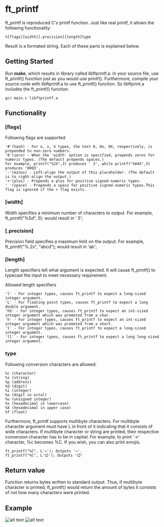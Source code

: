# ft_printf
ft_printf is reproduced C's printf function. Just like real printf, it allows the following functionality:

```
%[flags][width][.precision][length]type
```

Result is a formated string. Each of these parts is explained below.

## Getting Started

Run **make**, which results in library called libftprintf.a. In your source file, use ft_printf() function just as you would use printf(). Furthermore, compile your source code with libftprintf.a to use ft_printf() function. So libftprint.a includes the ft_printf() function.

```
gcc main.c libftprintf.a
```
## Functionality
### [flags]

Following flags are supported
```
'#'(hash) - For o, x, X types, the text 0, 0x, 0X, respectively, is prepended to non-zero numbers.
'0'(zero) - When the 'width' option is specified, prepends zeros for numeric types. (The default prepends spaces.)
For example, printf("%2X",3) produces ' 3', while printf("%04X",3) produces '0003'.
'-'(minus) - Left-align the output of this placeholder. (The default is to right-align the output.)
'+'(plus) - Prepends a plus for positive signed-numeric types.
' '(space) - Prepends a space for positive signed-numeric types.This flag is ignored if the + flag exists.
```

### [width]
Width specifies a minimum number of characters to output.
For example, ft_printf("%5d", 5); would result in '    5';

### [.precision]
Precision field specifies a maximum limit on the output.
For example, ft_printf("%.2s", "abcd"); would result in 'ab';

### [length]
Length specifiers tell what argument is expected. It will cause ft_printf() to typecast the input
to meet necessary requirement.

Allowed length specifiers 
```
'l' - For integer types, causes ft_printf to expect a long-sized integer argument.
'L' - For floating point types, causes ft_printf to expect a long double argument.
'hh' - For integer types, causes ft_printf to expect an int-sized integer argument which was promoted from a char.
'h' - For integer types, causes ft_printf to expect an int-sized integer argument which was promoted from a short.
'l' - For integer types, causes ft_printf to expect a long-sized integer argument.
'll' - For integer types, causes ft_printf to expect a long long-sized integer argument.
```

### type
Following conversion characters are allowed:

```
%c (character)
%s (string)
%p (address)
%d (digit)
%i (integer)
%o (digit in octal)
%u (unsigned integer)
%x (hexadecimal in lowercase)
%X (hexadecimal in upper case)
%f (float)
```
Furthermore, ft_printf supports multibyte characters. For multibyte character argument must have L in front of it indicating that it consists of wide characters. If multibyte character or string are printed, their respective conversion character has to be in capital. For example, to print '→' character, %c becomes %C. If you wish, you can also print emojis.
```
ft_printf("%C", L'→'); Outputs '→'.
ft_printf("%C", L'😊'); Outputs '😊'

```
## Return value
Function returns bytes written to standard output. Thus, if multibyte character is printed, ft_printf() would return the amount of bytes it consists of not how many characters were printed.

## Example

![alt text](https://i.imgur.com/lyVmuHf.png)
![alt text](https://i.imgur.com/pFlynR9.png)
